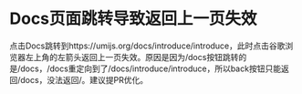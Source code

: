 # Docs页面跳转导致返回上一页失效

点击Docs跳转到https://umijs.org/docs/introduce/introduce，此时点击谷歌浏览器左上角的左箭头返回上一页失效。原因是因为/docs按钮跳转的是/docs，/docs重定向到了/docs/introduce/introduce，所以back按钮只能返回/docs，没法返回/。建议提PR优化。
